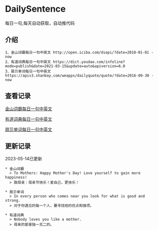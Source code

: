 # DailySentence

每日一句,每天自动获取，自动推代码

## 介绍

```
1、金山词霸每日一句中英文 http://open.iciba.com/dsapi/?date=2018-01-01 - now
2、有道词典每日一句中英文 https://dict.youdao.com/infoline?mode=publish&date=2021-03-15&update=auto&apiversion=6.0
3、扇贝单词每日一句中英文 https://apiv3.shanbay.com/weapps/dailyquote/quote/?date=2016-09-30 - now
```

## 查看记录

[金山词霸每日一句中英文](./data/iciba/)

[有道词典每日一句中英文](./data/youdao/)

[扇贝单词每日一句中英文](./data/shanbay/)

## 更新记录
2023-05-14已更新 
```
* 金山词霸
  > To Mothers: Happy Mother's Day! Love yourself to gain more happiness!
  > 致母亲：母亲节快乐！爱自己，更快乐！

* 扇贝单词
  > In every person who comes near you look for what is good and strong.
  > 对于你遇见的每一个人，要寻找他的优点和强项。

* 有道词典
  > Nobody loves you like a mother.
  > 母亲的爱是独一无二的。

```
